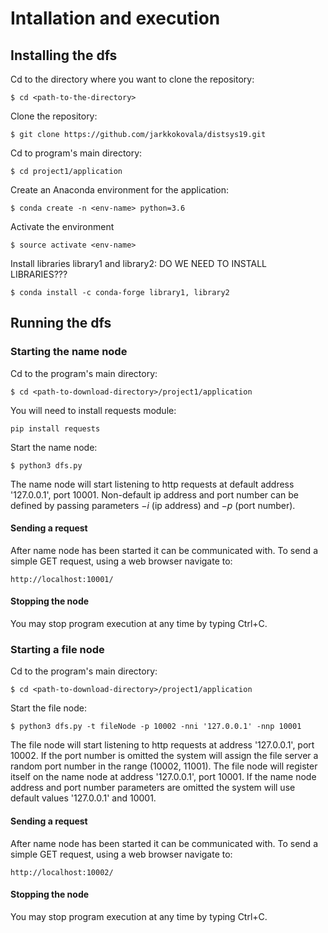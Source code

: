 
# Intallation and execution

## Installing the dfs

Cd to the directory where you want to clone the repository:

    $ cd <path-to-the-directory>

Clone the repository:

    $ git clone https://github.com/jarkkokovala/distsys19.git

Cd to program's main directory:

    $ cd project1/application

Create an Anaconda environment for the application:

    $ conda create -n <env-name> python=3.6

Activate the environment

    $ source activate <env-name>     

Install libraries library1 and library2:      DO WE NEED TO INSTALL LIBRARIES???

    $ conda install -c conda-forge library1, library2

## Running the dfs

### Starting the name node

Cd to the program's main directory:

    $ cd <path-to-download-directory>/project1/application
    
You will need to install requests module:

```
pip install requests
```

Start the name node:

    $ python3 dfs.py

The name node will start listening to http requests at default address '127.0.0.1', port 10001. Non-default ip address and port number can be defined by passing parameters $-i$ (ip address) and $-p$ (port number).

#### Sending a request

After name node has been started it can be communicated with. To send a simple GET request, using a web browser navigate to:

    http://localhost:10001/

#### Stopping the node

You may stop program execution at any time by typing Ctrl+C.

### Starting a file node

Cd to the program's main directory:

    $ cd <path-to-download-directory>/project1/application

Start the file node:

    $ python3 dfs.py -t fileNode -p 10002 -nni '127.0.0.1' -nnp 10001
    
The file node will start listening to http requests at address '127.0.0.1', port 10002. If the port number is omitted the system will assign the file server a random port number in the range (10002, 11001). The file node will register itself on the name node at address '127.0.0.1', port 10001. If the name node address and port number parameters are omitted the system will use default values '127.0.0.1' and 10001.

#### Sending a request

After name node has been started it can be communicated with. To send a simple GET request, using a web browser navigate to:

    http://localhost:10002/
    
#### Stopping the node

You may stop program execution at any time by typing Ctrl+C.


